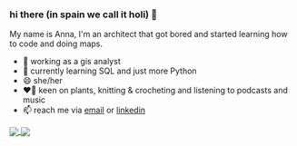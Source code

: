### hi there (in spain we call it holi) 👋

<!--
**annassanchez/annassanchez** is a ✨ _special_ ✨ repository because its `README.md` (this file) appears on your GitHub profile.

Here are some ideas to get you started:-->

My name is Anna, I'm an architect that got bored and started learning how to code and doing maps.

- 🔭 working as a gis analyst
- 🌱 currently learning SQL and just more Python
- 😄 she/her
- ❤️‍🔥 keen on plants, knitting & crocheting and listening to podcasts and music
- 📫 reach me via [email](mailto:annassanchez@gmail.com) or [linkedin](https://www.linkedin.com/in/annassanchez/)

<a href="https://github.com/anuraghazra/github-readme-stats" align='center' >
  <img align="center" src="https://github-readme-stats.vercel.app/api/top-langs/?username=annassanchez&langs_count=10&layout=compact" />
  <img align="center" src="https://github-readme-stats.vercel.app/api?username=annassanchez" />
</a>
<!--[![](https://img.shields.io/badge/LinkedIn-blue?style=for-the-badge&logo=linkedin&logoColor=white)](https://www.linkedin.com/in/annassanchez/) or 
[![](https://img.shields.io/badge/Gmail-D14836?style=for-the-badge&logo=gmail&logoColor=white)](mailto:annassanchez@gmail.com)-->
